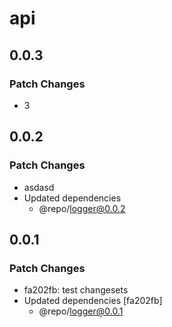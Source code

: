 # api

## 0.0.3

### Patch Changes

- 3

## 0.0.2

### Patch Changes

- asdasd
- Updated dependencies
  - @repo/logger@0.0.2

## 0.0.1

### Patch Changes

- fa202fb: test changesets
- Updated dependencies [fa202fb]
  - @repo/logger@0.0.1
